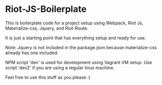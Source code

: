 # Riot-JS-Boilerplate
This is boilerplate code for a project setup using Webpack, Riot Js, Materialize-css, Jquery, and Riot-Route.

It is just a starting point that has everything setup and ready for use.

Note: Jquery is not included in the package.json because materialize-css already has one included. 

NPM script 'dev' is used for development using Vagrant VM setup. Use script 'dev2' if you are using a regular linux machine.

Feel free to use this stuff as you please :)